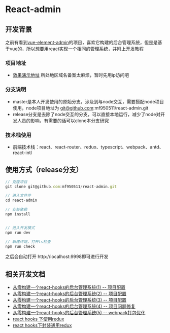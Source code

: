 <!--
 * @Author: your name
 * @Date: 2020-07-08 11:50:26
 * @LastEditTime: 2020-07-16 10:52:55
 * @LastEditors: Please set LastEditors
 * @Description: In User Settings Edit
 * @FilePath: \react-admin\readme.md
--> 
# React-admin

## 开发背景

之前有看到[vue-element-admin](https://github.com/PanJiaChen/vue-element-admin)的项目，喜欢它构建的后台管理系统，但是是基于vue的，所以想要用react实现一个相同的管理系统，并附上开发教程

### 项目地址

- [效果演示地址](http://47.104.71.163/react-admin/index.html#/login) 所处地区域名备案太麻烦，暂时先用ip访问吧

### 分支说明

- master是本人开发使用的原始分支，涉及到与node交互，需要搭配node项目使用，node项目地址为 git@github.com:mf950511/react-admin.git 
- release分支是去除了node交互的分支，可以直接本地运行，减少了node对开发人员的影响，有需要的话可以clone本分支研究

### 技术栈使用

- 前端技术栈：react、react-router、redux、typescript、webpack、antd、react-intl

## 使用方式（release分支）

```js
// 克隆项目
git clone git@github.com:mf950511/react-admin.git

// 进入文件件
cd react-admin

// 安装依赖
npm install


// 进入开发模式
npm run dev

// 新建终端，打开ts检查
npm run check
```

之后会自动打开 http://localhost:9998即可进行开发

## 相关开发文档

- [从零构建一个react-hooks的后台管理系统(1) -- 项目配置](http://47.104.71.163/blog/react_md_1/)
- [从零构建一个react-hooks的后台管理系统(2) -- 项目配置](http://47.104.71.163/blog/react_md_2/)
- [从零构建一个react-hooks的后台管理系统(3) -- 项目配置](http://47.104.71.163/blog/react_md_3/)
- [从零构建一个react-hooks的后台管理系统(4) -- 项目问题修复](http://47.104.71.163/blog/react_md_4/)
- [从零构建一个react-hooks的后台管理系统(5) -- webpack打包优化](http://47.104.71.163/blog/react_md_5/)
- [react hooks 下使用redux](https://juejin.im/post/5f0d80d65188252e884e8228)
- [react hooks下封装通用redux](https://juejin.im/post/5f0d95e66fb9a07eb90cbdd8)

